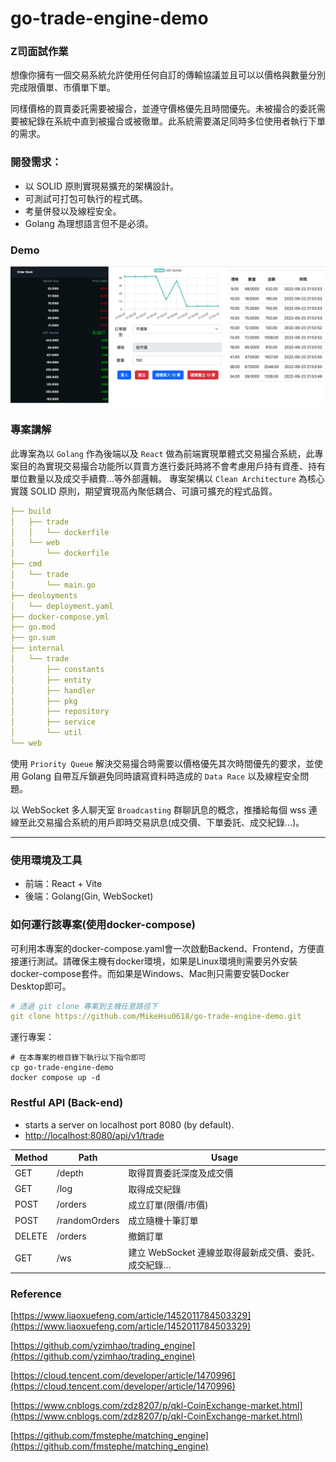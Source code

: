 # go-trade-engine-demo


### Z司面試作業

想像你擁有一個交易系統允許使用任何自訂的傳輸協議並且可以以價格與數量分別完成限價單、市價單下單。

同樣價格的買賣委託需要被撮合，並遵守價格優先且時間優先。未被撮合的委託需要被紀錄在系統中直到被撮合或被徹單。此系統需要滿足同時多位使用者執行下單的需求。

### 開發需求：

- 以 SOLID 原則實現易擴充的架構設計。
- 可測試可打包可執行的程式碼。
- 考量併發以及線程安全。
- Golang 為理想語言但不是必須。

### Demo

![demo](./asset/demo.png)

### 專案講解

 此專案為以 `Golang` 作為後端以及 `React` 做為前端實現單體式交易撮合系統，此專案目的為實現交易撮合功能所以買賣方進行委託時將不會考慮用戶持有資產、持有單位數量以及成交手續費...等外部邏輯。
 專案架構以 `Clean Architecture` 為核心實踐 SOLID 原則，期望實現高內聚低耦合、可讀可擴充的程式品質。

```yaml
├── build
│   ├── trade
│   │   └── dockerfile
│   └── web
│       └── dockerfile
├── cmd
│   └── trade
│       └── main.go
├── deoloyments
│   └── deployment.yaml
├── docker-compose.yml
├── go.mod
├── go.sum
├── internal
│   └── trade
│       ├── constants
│       ├── entity
│       ├── handler
│       ├── pkg
│       ├── repository
│       ├── service
│       └── util
└── web
```

使用 `Priority Queue` 解決交易撮合時需要以價格優先其次時間優先的要求，並使用 Golang 自帶互斥鎖避免同時讀寫資料時造成的 `Data Race` 以及線程安全問題。

以 WebSocket 多人聊天室 `Broadcasting` 群聊訊息的概念，推播給每個 wss 連線至此交易撮合系統的用戶即時交易訊息(成交價、下單委託、成交紀錄…)。

---

### 使用環境及工具

- 前端：React + Vite
- 後端：Golang(Gin, WebSocket)

### **如何運行該專案(使用docker-compose)**

可利用本專案的docker-compose.yaml會一次啟動Backend、Frontend，方便直接運行測試。請確保主機有docker環境，如果是Linux環境則需要另外安裝docker-compose套件。而如果是Windows、Mac則只需要安裝Docker Desktop即可。

```yaml
# 透過 git clone 專案到主機任意路徑下
git clone https://github.com/MikeHsu0618/go-trade-engine-demo.git
```

運行專案：

```
# 在本專案的根目錄下執行以下指令即可
cp go-trade-engine-demo
docker compose up -d
```

### Restful API (Back-end)

- starts a server on localhost port 8080 (by default).
- [http://localhost:8080/api/v1/trade](http://localhost:8080//api/v1/trade)

| Method | Path | Usage |
| --- | --- | --- |
| GET | /depth | 取得買賣委託深度及成交價 |
| GET | /log | 取得成交紀錄 |
| POST | /orders | 成立訂單(限價/市價) |
| POST | /randomOrders | 成立隨機十筆訂單 |
| DELETE | /orders | 撤銷訂單 |
| GET | /ws | 建立 WebSocket 連線並取得最新成交價、委託、成交紀錄… |

### Reference

[https://www.liaoxuefeng.com/article/1452011784503329](https://www.liaoxuefeng.com/article/1452011784503329)

[https://github.com/yzimhao/trading_engine](https://github.com/yzimhao/trading_engine)

[https://cloud.tencent.com/developer/article/1470996](https://cloud.tencent.com/developer/article/1470996)

[https://www.cnblogs.com/zdz8207/p/qkl-CoinExchange-market.html](https://www.cnblogs.com/zdz8207/p/qkl-CoinExchange-market.html)

[https://github.com/fmstephe/matching_engine](https://github.com/fmstephe/matching_engine)

